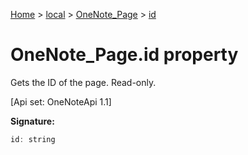 [Home](./index) &gt; [local](local.md) &gt; [OneNote\_Page](local.onenote_page.md) &gt; [id](local.onenote_page.id.md)

# OneNote\_Page.id property

Gets the ID of the page. Read-only. 

 \[Api set: OneNoteApi 1.1\]

**Signature:**
```javascript
id: string
```
